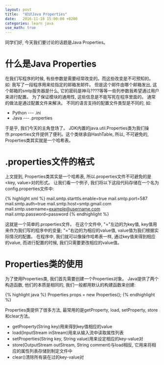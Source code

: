 ```yaml
---
layout: post
title:  "初识Java Properties"
date:   2016-11-18 15:00:00 +0200
categories: learn java
use_math: true
---
```

同学们好, 今天我们要讨论的话题是Java Properties。

什么是Java Properties
====================

在我们写程序的时候, 有些参数是需要经常改变的。而这些改变是不可预知的。 如: 我写了一段程序用来给指定的邮箱发邮件。 但是这个邮件由哪个邮箱发出, 这个邮箱的smtp服务器是什么, 它的密码是神马????等等一些列参数我希望通过用户来进行配置。
为了保证模块的通用性, 这些信息是不能写死在程序里面的。 通常的做法是通过配置文件来解决。 不同的语言支持的配置文件类型是不同的, 如:

* Python --- .ini
* Java   --- .properties

于是乎, 我们今天的主角登场了。 JDK内置的java.util.Properties类为我们操作.properties文件提供了便利。这个类继承自HashTable, 所以, 不可避免的, Properties类其实就是一个哈希表。 

.properties文件的格式
====================
上文提到, Properties类其实是一个哈希表, 所以.properties文件不可避免的是<key, value>对的形式。 让我们看一个例子, 我们将以下这段代码存储在一个名为config.properties文件中:

{% highlight xml %}
mail.smtp.starttls.enable=true
mail.smtp.port=587
mail.smtp.auth=true
mail.smtp.host=smtp.gmail.com
mail.smtp.username=example@username.com
mail.smtp.password=password
{% endhighlight %}

这就是一个简单的.properties文件。 在这个文件中, "="左边的为key值, key值用来作为我们写的程序中的变量; "="右边的为相应的value值, value值为我们根据实际情况的配置。 在程序中, 我们就可以像操作哈希表一样, 通过key值来得到相应的value, 而进行配置的时候, 我们只需要更改相应的value值。

Properties类的使用
==============

为了使用Properties类, 我们首先需要创建一个Properties对象。 Java提供了两个构造函数, 他们的本质是相同的, 我们一般都用默认的构建函数来创建:

{% highlight java %}
Properties props = new Properties();
{% endhighlight %}

Properties类提供了很多方法, 最常用的是getProperty, load, setProperty, store和clear方法。

- getProperty(String key)用来得到key值相应的value
- load(InputStream inStream)用来从输入流中读取属性列表
- setProperties(String key, String value)用来设定相应的key-value对
- store(OutputStream outStream, String comment)与load相反, 它用来将相应的属性列表存储到制定文件中
- clear()清除所有装在过的key-value对

